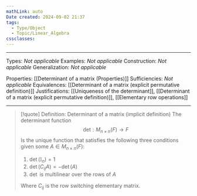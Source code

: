 ```yaml
---
mathLink: auto
Date created: 2024-09-02 21:37
tags:
  - Type/Object
  - Topic/Linear_Algebra
cssclasses:
---
```


---  

Types: _Not applicable_
Examples: _Not applicable_
Construction: _Not applicable_
Generalization: _Not applicable_

Properties: [[Determinant of a matrix (Properties)]]
Sufficiencies: _Not applicable_
Equivalences: [[Determinant of a matrix (explicit permutative definition)]]
Justifications: [[Uniqueness of the determinant]], [[Determinant of a matrix (explicit permutative definition)]], [[Elementary row operations]]

---

> [!quote] Definition: Determinant of a matrix (implicit definition)
> The determinant function $$ \text{det}:M_{n\times n}(F)\to F $$ Is the unique function that satisfies the following three conditions given some $A\in M_{n\times n}(F)$:
> 1. $\det(\mathbb{I}_{n})=1$
> 2. $\det(C_{ij}A)=-\det (A)$
> 3. $\det$ is multilinear over the rows of $A$
> 
>Where $C_{ij}$ is the row switching elementary matrix.

 



